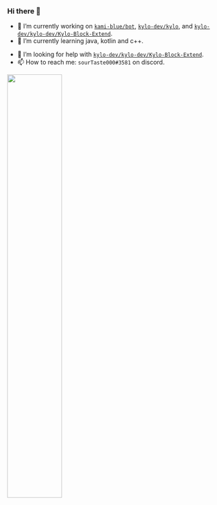 ### Hi there 👋

<!--
**sourTaste000/sourTaste000** is a ✨ _special_ ✨ repository because its `README.md` (this file) appears on your GitHub profile.
-->


- 🔭 I’m currently working on [`kami-blue/bot`](https://github.com/kami-blue/bot), [`kylo-dev/kylo`](https://github.com/kylo-dev/kylo), and [`kylo-dev/kylo-dev/Kylo-Block-Extend`](https://github.com/kylo-dev/Kylo-Block-Extend).
- 🌱 I’m currently learning java, kotlin and c++.
<!--
- 👯 I’m looking to collaborate on 
- 💬 Ask me about 
-->
- 🤔 I’m looking for help with [`kylo-dev/kylo-dev/Kylo-Block-Extend`](https://github.com/kylo-dev/Kylo-Block-Extend).
- 📫 How to reach me: `sourTaste000#3581` on discord.

<img width="50%" height="50%" src="https://wakatime.com/share/@32a4f5e7-c047-422a-9e96-26bc31c49a33/373d326c-2d49-4d72-9e51-9bb5d16fca89.svg"></img>
